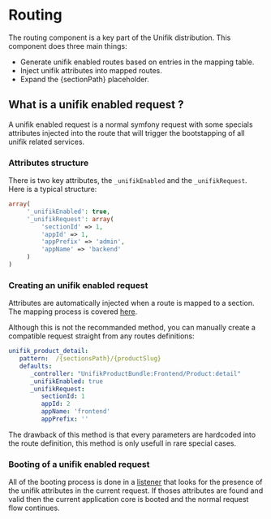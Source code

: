 Routing
=========================

The routing component is a key part of the Unifik distribution. This component does three main things:

- Generate unifik enabled routes based on entries in the mapping table.
- Inject unifik attributes into mapped routes.
- Expand the {sectionPath} placeholder. 

## What is a unifik enabled request ?

A unifik enabled request is a normal symfony request with some specials attributes injected into the route that will trigger the bootstapping of all unifik related services.

### Attributes structure

There is two key attributes, the `_unifikEnabled` and the `_unifikRequest`.
Here is a typical structure:

```php
array(
     '_unifikEnabled': true,
     '_unifikRequest': array(
         'sectionId' => 1,
         'appId' => 1,
         'appPrefix' => 'admin',
         'appName' => 'backend'
     )
)
```

### Creating an unifik enabled request

Attributes are automatically injected when a route is mapped to a section. The mapping process is covered [here](#the-mapping-process).

Although this is not the recommanded method, you can manually create a compatible request straight from any routes definitions:

```yml
unifik_product_detail:
   pattern:  /{sectionsPath}/{productSlug}
   defaults:
      _controller: "UnifikProductBundle:Frontend/Product:detail"
      _unifikEnabled: true
      _unifikRequest:
         sectionId: 1
         appId: 2
         appName: 'frontend'
         appPrefix: ''
```

The drawback of this method is that every parameters are hardcoded into the route definition, this method is only usefull in rare special cases.

### Booting of a unifik enabled request

All of the booting process is done in a [listener](https://github.com/unifik/UnifikSystemBundle/blob/master/Listener/ControllerListener.php) that looks for the presence of the unifik attributes in the current request. If thoses attributes are found and valid then the current application core is booted and the normal request flow continues.